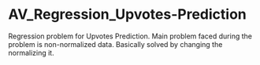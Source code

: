 # AV_Regression_Upvotes-Prediction

Regression problem for Upvotes Prediction. 
Main problem faced during the problem is non-normalized data. Basically solved by changing the normalizing it.
